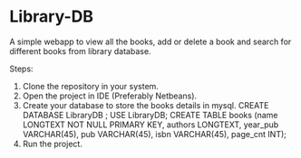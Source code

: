 # Library-DB

A simple webapp to view all the books, add or delete a book and search for different books from library database.

Steps:
1. Clone the repository in your system.
2. Open the project in IDE (Preferably Netbeans).
3. Create your database to store the books details in mysql.
    CREATE DATABASE LibraryDB ;
    USE LibraryDB;
    CREATE TABLE books (name LONGTEXT NOT NULL PRIMARY KEY, authors LONGTEXT, year_pub VARCHAR(45), pub VARCHAR(45), isbn VARCHAR(45), page_cnt INT);
4. Run the project.

